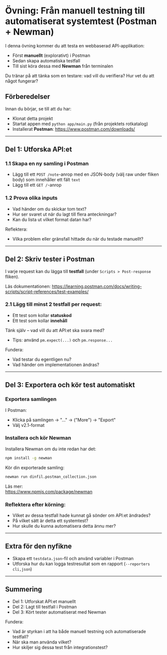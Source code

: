 # Övning: Från manuell testning till automatiserat systemtest (Postman + Newman)

I denna övning kommer du att testa en webbaserad API-applikation:
- Först **manuellt** (explorativt) i Postman
- Sedan skapa automatiska testfall
- Till sist köra dessa med **Newman** från terminalen

Du tränar på att tänka som en testare: vad vill du verifiera? Hur vet du att något fungerar?

## Förberedelser

Innan du börjar, se till att du har:
- Klonat detta projekt
- Startat appen med `python app/main.py` (från projektets rotkatalog)
- Installerat **Postman**: https://www.postman.com/downloads/

---

## Del 1: Utforska API:et

### 1.1 Skapa en ny samling i Postman

- Lägg till ett `POST /note`-anrop med en JSON-body (välj raw under fliken body) som innehåller ett fält `text`
- Lägg till ett `GET /`-anrop

### 1.2 Prova olika inputs
- Vad händer om du skickar tom text?
- Hur ser svaret ut när du lagt till flera anteckningar?
- Kan du lista ut vilket format datan har?

Reflektera:  
- Vilka problem eller gränsfall hittade du när du testade manuellt?

---

## Del 2: Skriv tester i Postman

I varje request kan du lägga till **testfall** (under `Scripts > Post-response` fliken).

Läs dokumentationen: https://learning.postman.com/docs/writing-scripts/script-references/test-examples/

### 2.1 Lägg till minst 2 testfall per request:
- Ett test som kollar **statuskod**
- Ett test som kollar **innehåll**

Tänk själv – vad vill du att API:et ska svara med?  
- Tips: använd `pm.expect(...)` och `pm.response...`

Fundera:
- Vad testar du egentligen nu?  
- Vad händer om implementationen ändras?

---

## Del 3: Exportera och kör test automatiskt

### Exportera samlingen

I Postman:  
- Klicka på samlingen → "..." → ("More") → "Export"
- Välj v2.1-format

### Installera och kör Newman

Installera Newman om du inte redan har det:

```bash
npm install -g newman
```

Kör din exporterade samling:

```bash
newman run dinfil.postman_collection.json
```

Läs mer:  
https://www.npmjs.com/package/newman

### Reflektera efter körning:
- Vilket av dessa testfall hade kunnat gå sönder om API:et ändrades?
- På vilket sätt är detta ett systemtest?
- Hur skulle du kunna automatisera detta ännu mer?

---

## Extra för den nyfikne

- Skapa ett `testdata.json`-fil och använd variabler i Postman
- Utforska hur du kan logga testresultat som en rapport (`--reporters cli,json`)

---

## Summering

- Del 1: Utforskat API:et manuellt
- Del 2: Lagt till testfall i Postman
- Del 3: Kört tester automatiserat med Newman

Fundera:
- Vad är styrkan i att ha både manuell testning och automatiserade testfall?
- När ska man använda vilket?
- Hur skiljer sig dessa test från integrationstest?
